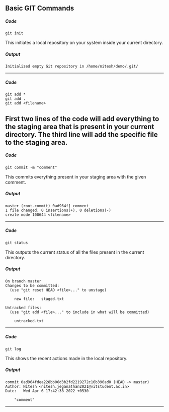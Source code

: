 ## Basic GIT Commands

##### Code
```
git init
```

This initiates a local repository on your system inside your current directory. 

##### Output
```
Initialized empty Git repository in /home/nitesh/demo/.git/
```
---

##### Code
```
git add * 
git add . 
git add <filename>
```

First two lines of the code will add everything to the staging area that is present in your current directory. 
The third line will add the specific file to the staging area. 
---

##### Code
```
git commit -m "comment"
```

This commits everything present in your staging area with the given comment.  

##### Output
```
master (root-commit) 0ad964f] comment
1 file changed, 0 insertions(+), 0 deletions(-)
create mode 100644 <filename>

```
---

##### Code
```
git status
```

This outputs the current status of all the files present in the current directory. 

##### Output
```
On branch master
Changes to be committed:
  (use "git reset HEAD <file>..." to unstage)

	new file:   staged.txt

Untracked files:
  (use "git add <file>..." to include in what will be committed)

	untracked.txt

```
---

##### Code
```
git log
```

This shows the recent actions made in the local repository. 

##### Output
```
commit 0ad964fdea228bb06d3b2fd2219272c16b396ad0 (HEAD -> master)
Author: Nitesh <nitesh.jeganathan2021@vitstudent.ac.in>
Date:   Wed Apr 6 17:42:38 2022 +0530

    "comment"

```
---
